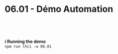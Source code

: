 <!-- .slide: class="exercice" -->

<h1 id="stability" style="margin-bottom: 30px;">06.01 - Démo Automation</h1>

<br/> <br/>

**ℹ️ Running the demo**<br/>
`npm run lhci -w 06.01`
